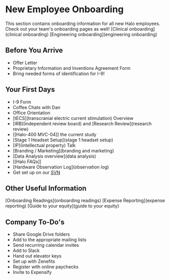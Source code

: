 # New Employee Onboarding

This section contains onboarding information for all new Halo employees. Check out your team's onboarding pages as well!
[Clinical onboarding](clinical onboarding)
[Engineering onboarding](engineering onboarding)

## Before You Arrive
* Offer Letter
* Proprietary Information and Inventions Agreement Form
* Bring needed forms of identification for I-9!

## Your First Days
* I-9 Form
* Coffee Chats with Dan
* Office Orientation
* [tECS](transcranial electric current stimulation) Overview
* [IRB](independent review board) and [Research Review](research review)
* [[Halo-400 MVC-04]] the current study
* [Stage 1 Headset Setup](stage 1 headset setup)
* [IP](intellectual property) Talk
* [Branding / Marketing](branding and marketing)
* [Data Analysis overview](data analysis)
* [[Halo FAQs]]
* [Hardware Observation Log](observation log)
* Get set up on our [SVN](svn)

## Other Useful Information
[Onboarding Readings](onboarding readings)
[Expense Reporting](expense reporting)
[Guide to your equity](guide to your equity)

## Company To-Do's
* Share Google Drive folders
* Add to the appropriate mailing lists
* Send recurring calendar invites
* Add to Slack
* Hand out elevator keys
* Set up with Zenefits
* Register with online paychecks
* Invite to Expensify